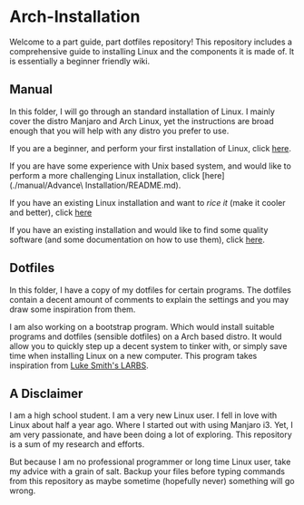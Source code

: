 # Arch-Installation

Welcome to a part guide, part dotfiles repository! This repository includes a comprehensive guide to installing Linux and the components it is made of. It is essentially a beginner friendly wiki.
  
## Manual
In this folder, I will go through an standard installation of Linux. I mainly cover the distro Manjaro and Arch Linux, yet the instructions are broad enough that you will help with any distro you prefer to use.
  
If you are a beginner, and perform your first installation of Linux, click [here](./manual/Installation/README.md).
  
If you are have some experience with Unix based system, and would like to perform a more challenging Linux installation, click [here](./manual/Advance\ Installation/README.md).
  
If you have an existing Linux installation and want to _rice it_ (make it cooler and better), click [here](./manual/Ricing/README.md)
  
If you have an existing installation and would like to find some quality software (and some documentation on how to use them), click [here](./manual/Tools/README.md).

## Dotfiles
In this folder, I have a copy of my dotfiles for certain programs. The dotfiles
contain a decent amount of comments to explain the settings and you may draw
some inspiration from them.
  
I am also working on a bootstrap program. Which would install suitable programs and dotfiles (sensible dotfiles) on a Arch based distro. It would allow you to quickly step up a decent system to tinker with, or simply save time when installing Linux on a new computer. This program takes inspiration from [Luke Smith's LARBS](https://github.com/LukeSmithxyz/LARBS).

## A Disclaimer
I am a high school student. I am a very new Linux user. I fell in love with Linux about half a year ago. Where I started out with using Manjaro i3. Yet, I am very passionate, and have been doing a lot of exploring. This repository is a sum of my research and efforts.
  
But because I am no professional programmer or long time Linux user, take my advice with a grain of salt. Backup your files before typing commands from this repository as maybe sometime (hopefully never) something will go wrong.

